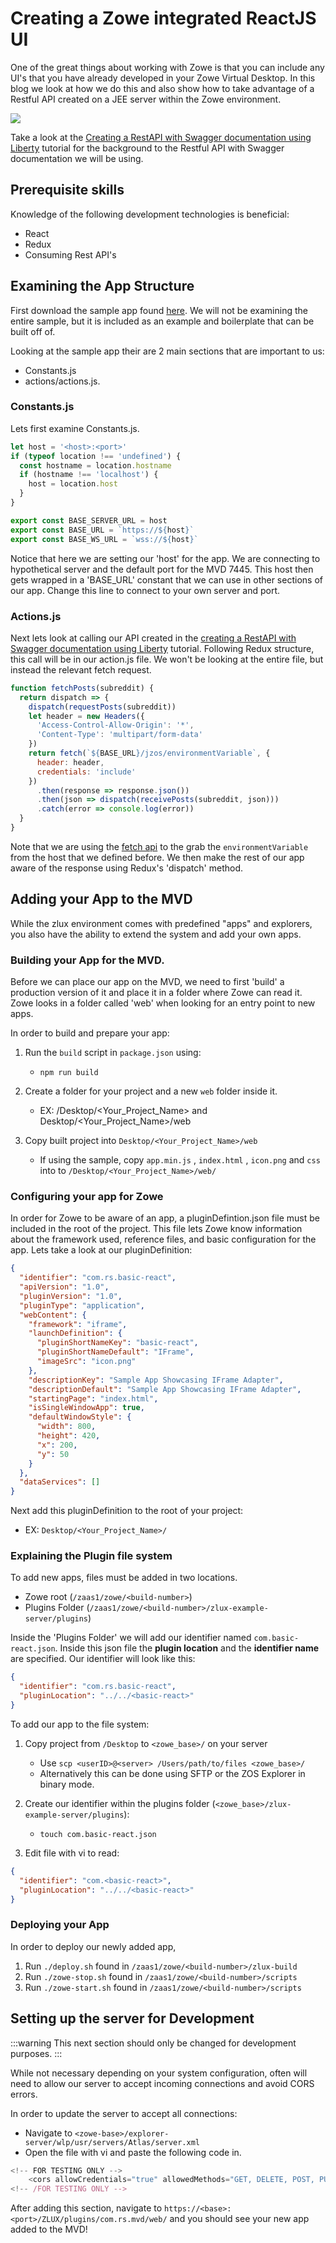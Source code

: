 # Creating a Zowe integrated ReactJS UI

One of the great things about working with Zowe is that you can include any UI's that you have already developed in your Zowe Virtual Desktop. In this blog we look at how we do this and also show how to take advantage of a Restful API created on a JEE server within the Zowe environment.

![](/v1.21.x/images/samples/reactjs/overview.png)

Take a look at the [Creating a RestAPI with Swagger documentation using Liberty](../extend-api/libertyAPI.md) tutorial for the background to the Restful API with Swagger documentation we will be using.

## Prerequisite skills

Knowledge of the following development technologies is beneficial:

- React
- Redux
- Consuming Rest API's

## Examining the App Structure

First download the sample app found [here](https://github.com/zowe/webui-scenarios/tree/master/basic-react). We will not be examining the entire sample, but it is included as an example and boilerplate that can be built off of.

Looking at the sample app their are 2 main sections that are important to us:

- Constants.js
- actions/actions.js.

### Constants.js

Lets first examine Constants.js.

```javascript
let host = '<host>:<port>'
if (typeof location !== 'undefined') {
  const hostname = location.hostname
  if (hostname !== 'localhost') {
    host = location.host
  }
}

export const BASE_SERVER_URL = host
export const BASE_URL = `https://${host}`
export const BASE_WS_URL = `wss://${host}`
```

Notice that here we are setting our 'host' for the app. We are connecting to hypothetical server and the default port for the MVD 7445. This host then gets wrapped in a 'BASE_URL' constant that we can use in other sections of our app. Change this line to connect to your own server and port.

### Actions.js

Next lets look at calling our API created in the [creating a RestAPI with Swagger documentation using Liberty](libertyAPI.md) tutorial. Following Redux structure, this call will be in our action.js file. We won't be looking at the entire file, but instead the relevant fetch request.

```javascript
function fetchPosts(subreddit) {
  return dispatch => {
    dispatch(requestPosts(subreddit))
    let header = new Headers({
      'Access-Control-Allow-Origin': '*',
      'Content-Type': 'multipart/form-data'
    })
    return fetch(`${BASE_URL}/jzos/environmentVariable`, {
      header: header,
      credentials: 'include'
    })
      .then(response => response.json())
      .then(json => dispatch(receivePosts(subreddit, json)))
      .catch(error => console.log(error))
  }
}
```

Note that we are using the [fetch api](https://developer.mozilla.org/en-US/docs/Web/API/Fetch_API) to the grab the `environmentVariable` from the host that we defined before. We then make the rest of our app aware of the response using Redux's 'dispatch' method.

## Adding your App to the MVD

While the zlux environment comes with predefined "apps" and explorers, you also have the ability to extend the system and add your own apps.

### Building your App for the MVD.

Before we can place our app on the MVD, we need to first 'build' a production version of it and place it in a folder where Zowe can read it.
Zowe looks in a folder called 'web' when looking for an entry point to new apps.

In order to build and prepare your app:

1.  Run the `build` script in `package.json` using:

    - `npm run build`

2.  Create a folder for your project and a new `web` folder inside it.

    - EX: /Desktop/<Your_Project_Name> and Desktop/<Your_Project_Name>/web

3.  Copy built project into `Desktop/<Your_Project_Name>/web`
    - If using the sample, copy `app.min.js` , `index.html` , `icon.png` and `css` into to `/Desktop/<Your_Project_Name>/web/`

### Configuring your app for Zowe

In order for Zowe to be aware of an app, a pluginDefintion.json file must be included in the root of the project. This file lets Zowe know information about the framework used, reference files, and basic configuration for the app. Lets take a look at our pluginDefinition:

```json
{
  "identifier": "com.rs.basic-react",
  "apiVersion": "1.0",
  "pluginVersion": "1.0",
  "pluginType": "application",
  "webContent": {
    "framework": "iframe",
    "launchDefinition": {
      "pluginShortNameKey": "basic-react",
      "pluginShortNameDefault": "IFrame",
      "imageSrc": "icon.png"
    },
    "descriptionKey": "Sample App Showcasing IFrame Adapter",
    "descriptionDefault": "Sample App Showcasing IFrame Adapter",
    "startingPage": "index.html",
    "isSingleWindowApp": true,
    "defaultWindowStyle": {
      "width": 800,
      "height": 420,
      "x": 200,
      "y": 50
    }
  },
  "dataServices": []
}
```

Next add this pluginDefinition to the root of your project:

- EX: `Desktop/<Your_Project_Name>/`

### Explaining the Plugin file system

To add new apps, files must be added in two locations.

- Zowe root (`/zaas1/zowe/<build-number>`)
- Plugins Folder (`/zaas1/zowe/<build-number>/zlux-example-server/plugins`)

Inside the 'Plugins Folder' we will add our identifier named `com.basic-react.json`. Inside this json file the **plugin location** and the **identifier name** are specified. Our identifier will look like this:

```json
{
  "identifier": "com.rs.basic-react",
  "pluginLocation": "../../<basic-react>"
}
```

To add our app to the file system:

1.  Copy project from `/Desktop` to `<zowe_base>/` on your server

    - Use `scp <userID>@<server> /Users/path/to/files <zowe_base>/`
    - Alternatively this can be done using SFTP or the ZOS Explorer in binary mode.

2.  Create our identifier within the plugins folder (`<zowe_base>/zlux-example-server/plugins`):

    - `touch com.basic-react.json`

3.  Edit file with vi to read:

```json
{
  "identifier": "com.<basic-react>",
  "pluginLocation": "../../<basic-react>"
}
```

### Deploying your App

In order to deploy our newly added app,

1.  Run `./deploy.sh` found in `/zaas1/zowe/<build-number>/zlux-build`
2.  Run `./zowe-stop.sh` found in `/zaas1/zowe/<build-number>/scripts`
3.  Run `./zowe-start.sh` found in `/zaas1/zowe/<build-number>/scripts`

## Setting up the server for Development

:::warning
This next section should only be changed for development purposes.
:::

While not necessary depending on your system configuration, often will need to allow our server to accept incoming connections and avoid CORS errors.

In order to update the server to accept all connections:

- Navigate to `<zowe-base>/explorer-server/wlp/usr/servers/Atlas/server.xml`
- Open the file with vi and paste the following code in.

```javascript
<!-- FOR TESTING ONLY -->
    <cors allowCredentials="true" allowedMethods="GET, DELETE, POST, PUT, OPTIONS" allowedOrigins="*" allowedHeaders="*" domain="/"/>
<!-- /FOR TESTING ONLY -->
```

After adding this section, navigate to `https://<base>:<port>/ZLUX/plugins/com.rs.mvd/web/` and you should see your new app added to the MVD!
